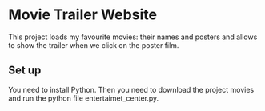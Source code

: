 # Movie Trailer Website
This project loads my favourite movies: their names and posters and allows to show the trailer when we click on the poster film.

## Set up 
You need to install Python.
Then you need to download the project movies and run the python file entertaimet_center.py.

